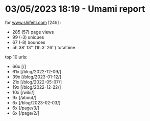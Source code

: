 # 03/05/2023 18:19 - Umami report
for www.shifeiti.com [24h] :

 - 285 (57) page views
 - 99 (-3) uniques
 - 67 (-8) bounces
 - 5h 38' 13'' (1h 3' 26'') totaltime


top 10 urls:
 - 66x [/]
 - 61x [/blog/2022-12-09/]
 - 39x [/blog/2023-01-12/]
 - 21x [/blog/2022-05-07/]
 - 19x [/blog/2022-12-22/]
 - 10x [/wiki/]
 - 9x [/about/]
 - 6x [/blog/2023-02-03/]
 - 6x [/page/3/]
 - 6x [/page/2/]


